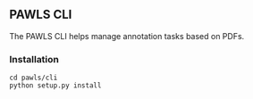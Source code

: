 ## PAWLS CLI

The PAWLS CLI helps manage annotation tasks based on PDFs.

### Installation

```
cd pawls/cli
python setup.py install
```